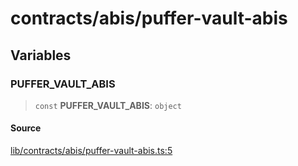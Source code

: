# contracts/abis/puffer-vault-abis

## Variables

### PUFFER\_VAULT\_ABIS

> `const` **PUFFER\_VAULT\_ABIS**: `object`

#### Source

[lib/contracts/abis/puffer-vault-abis.ts:5](https://github.com/PufferFinance/puffer-sdk/blob/b5daa782ae6806e90fac58668a99d5205505589f/lib/contracts/abis/puffer-vault-abis.ts#L5)
